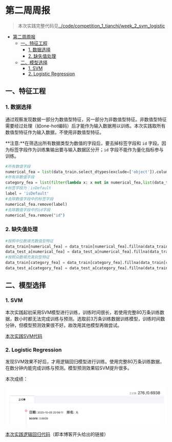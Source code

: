 # 第二周周报

> 本次实践完整代码见[../code/competition_1_tianchi/week_2_svm_logistic](../code/competition_1_tianchi/week_2_svm_logistic)

- [第二周周报](#第二周周报)
  - [一、特征工程](#一特征工程)
    - [1. 数据选择](#1-数据选择)
    - [2. 缺失值处理](#2-缺失值处理)
  - [二、模型选择](#二模型选择)
    - [1. SVM](#1-svm)
    - [2. Logistic Regression](#2-logistic-regression)

## 一、特征工程

### 1. 数据选择

通过观察发现数据一部分为数值型特征，另一部分为非数值型特征。非数值型特征需要经过处理（如one-hot编码）后才能作为输入数据用以训练。本次实践取所有数值型特征作为输入数据，不使用非数值型特征。

**注意:**在筛选出所有数据类型为数值的字段后，要去掉标签字段和 `id` 字段。因为标签字段作为训练集输出要与输入数据区分开；`id` 字段不能作为量化指标参与训练。

```python
#所有数值字段
numerical_fea = list(data_train.select_dtypes(exclude=['object']).columns)
#所有非数值字段
category_fea = list(filter(lambda x: x not in numerical_fea,list(data_train.columns)))
#标签字段为：isDefault
label = 'isDefault'
#去除数值字段中的标签字段
numerical_fea.remove(label)
#去除数值字段中的id字段
numerical_fea.remove("id")
```

### 2. 缺失值处理

```python
#按照中位数填充数值型特征
data_train[numerical_fea] = data_train[numerical_fea].fillna(data_train[numerical_fea].median())
data_test_a[numerical_fea] = data_test_a[numerical_fea].fillna(data_train[numerical_fea].median())
#按照众数填充类别型特征
data_train[category_fea] = data_train[category_fea].fillna(data_train[category_fea].mode())
data_test_a[category_fea] = data_test_a[category_fea].fillna(data_train[category_fea].mode())
```

## 二、模型选择

### 1. SVM

本次实践起初采用SVM模型进行训练，训练时间很长，若使用完整80万条训练数据，数小时都无法完成训练与预测。选取前3万条训练数据训练模型，训练时间数分钟，但模型预测效果很不好。故改用其他模型再做尝试。

[本次实践SVM代码](../code/competition_1_tianchi/week_2_svm_logistic/svm.py)

### 2. Logistic Regression

发现SVM效果不好后，才用逻辑回归模型进行训练。使用完整80万条训练数据，在数分钟内能完成训练与预测。模型预测效果较SVM提升很多。

本次成绩：

![](./week_report_2_images/logistic_grade.png)

[本次实践逻辑回归代码](../code/competition_1_tianchi/week_2_svm_logistic/logistic.py)（即本博客开头给出的链接）




